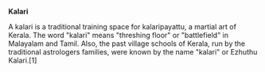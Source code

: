 **Kalari**

A kalari is a traditional training space for kalaripayattu, a martial art of Kerala. The word "kalari" means "threshing floor" or "battlefield" in Malayalam and Tamil. Also, the past village schools of Kerala, run by the traditional astrologers families, were known by the name "kalari" or Ezhuthu Kalari.[1]
